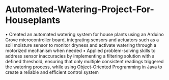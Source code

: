 # Automated-Watering-Project-For-Houseplants
•	Created an automated watering system for house plants using an Arduino Grove microcontroller board, integrating sensors and actuators such as a soil moisture sensor to monitor dryness and activate watering through a motorized mechanism when needed
•	Applied problem-solving skills to address sensor inaccuracies by implementing a filtering solution with a defined threshold, ensuring that only multiple consistent readings triggered the watering process, while using Object-Oriented Programming in Java to create a reliable and efficient control system
